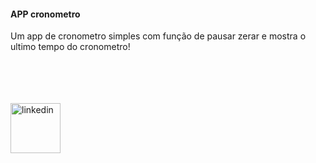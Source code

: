 
<h4 align="left">APP cronometro</h4>

Um app  de cronometro simples com função de pausar zerar e mostra o ultimo tempo do cronometro! 

<br/>
</br>
</br>
</br>

 <img width="80px" src="https://user-images.githubusercontent.com/54562789/161402625-d43403b8-115c-48b6-870b-ec3a67b23852.png" alt="linkedin" style="vertical-align:top;">
